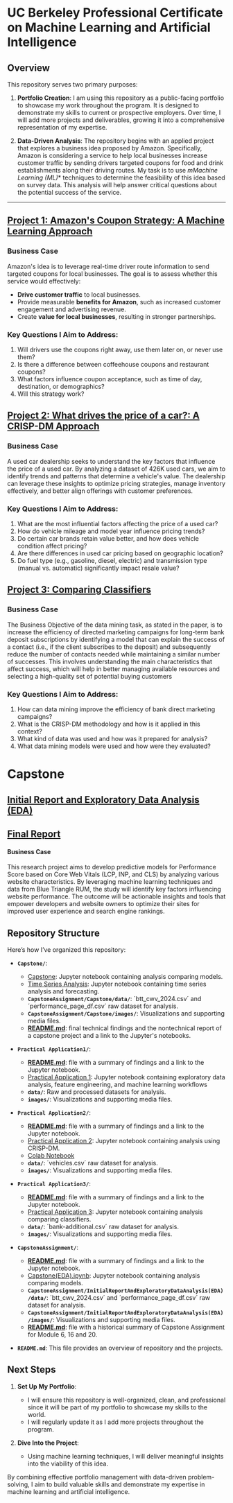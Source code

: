 # UC Berkeley Professional Certificate on Machine Learning and Artificial Intelligence

## Overview

This repository serves two primary purposes:

1. **Portfolio Creation**:
   I am using this repository as a public-facing portfolio to showcase my work throughout the program. It is designed to demonstrate my skills to current or prospective employers. Over time, I will add more projects and deliverables, growing it into a comprehensive representation of my expertise.

2. **Data-Driven Analysis**:
   The repository begins with an applied project that explores a business idea proposed by Amazon. Specifically, Amazon is considering a service to help local businesses increase customer traffic by sending drivers targeted coupons for food and drink establishments along their driving routes.
   My task is to use *mMachine Learning (ML)** techniques to determine the feasibility of this idea based on survey data. This analysis will help answer critical questions about the potential success of the service.

---

## [Project 1: Amazon's Coupon Strategy: A Machine Learning Approach](Practical%20Application%201/Practical%20Application%201.ipynb)

### Business Case

Amazon's idea is to leverage real-time driver route information to send targeted coupons for local businesses. The goal is to assess whether this service would effectively:
- **Drive customer traffic** to local businesses.
- Provide measurable **benefits for Amazon**, such as increased customer engagement and advertising revenue.
- Create **value for local businesses**, resulting in stronger partnerships.

### Key Questions I Aim to Address:
1. Will drivers use the coupons right away, use them later on, or never use them?
2. Is there a difference between coffeehouse coupons and restaurant coupons?
3. What factors influence coupon acceptance, such as time of day, destination, or demographics?
4. Will this strategy work?


## [Project 2: What drives the price of a car?: A CRISP-DM Approach](Practical%20Application%201/Practical%20Application%202.ipynb)

### Business Case

A used car dealership seeks to understand the key factors that influence the price of a used car. By analyzing a dataset of 426K used cars, we aim to identify trends and patterns that determine a vehicle's value. The dealership can leverage these insights to optimize pricing strategies, manage inventory effectively, and better align offerings with customer preferences.

### Key Questions I Aim to Address:
1. What are the most influential factors affecting the price of a used car?
2. How do vehicle mileage and model year influence pricing trends? 
3. Do certain car brands retain value better, and how does vehicle condition affect pricing? 
4. Are there differences in used car pricing based on geographic location? 
5. Do fuel type (e.g., gasoline, diesel, electric) and transmission type (manual vs. automatic) significantly impact resale value?

## [Project 3: Comparing Classifiers](Practical%20Application%203/Practical%20Application%203.ipynb)

### Business Case

The Business Objective of the data mining task, as stated in the paper, is to increase the efficiency of directed marketing campaigns for long-term bank deposit subscriptions by identifying a model that can explain the success of a contact (i.e., if the client subscribes to the deposit) and subsequently reduce the number of contacts needed while maintaining a similar number of successes. This involves understanding the main characteristics that affect success, which will help in better managing available resources and selecting a high-quality set of potential buying customers

### Key Questions I Aim to Address:
1. How can data mining improve the efficiency of bank direct marketing campaigns?
2. What is the CRISP-DM methodology and how is it applied in this context?
3. What kind of data was used and how was it prepared for analysis?
4. What data mining models were used and how were they evaluated?

# Capstone

## [Initial Report and Exploratory Data Analysis (EDA)](CapstoneAssignment/InitialReportAndExploratoryDataAnalysis(EDA)/Capstone(EDA).ipynb)

## [Final Report](CapstoneAssignment/Capstone/Capstone.ipynb)

#### Business Case

This research project aims to develop predictive models for Performance Score based on Core Web Vitals (LCP, INP, and CLS) by analyzing various website characteristics. By leveraging machine learning techniques and data from Blue Triangle RUM, the study will identify key factors influencing website performance. The outcome will be actionable insights and tools that empower developers and website owners to optimize their sites for improved user experience and search engine rankings.

## Repository Structure

Here’s how I’ve organized this repository:

- **`Capstone/`**:
    - [Capstone](CapstoneAssignment/Capstone/Capstone.ipynb): Jupyter notebook containing analysis comparing models.
    - [Time Series Analysis](CapstoneAssignment/Capstone/TimeSeries.ipynb): Jupyter notebook containing time series analysis and forecasting.
    - **`CapstoneAssignment/Capstone/data/`**: ´btt_cwv_2024.csv´ and ´performance_page_df.csv´ raw dataset for analysis.
    - **`CapstoneAssignment/Capstone/images/`**: Visualizations and supporting media files.
    - **[README.md](CapstoneAssignment/Capstone/README.md)**: final technical findings and the nontechnical report of a capstone project and a link to the Jupyter's notebooks.

- **`Practical Application1/`**:
    - **[README.md](Practical%20Application%201/README.md)**: file with a summary of findings and a link to the Jupyter notebook.
    - [Practical Application 1](Practical%20Application%201/Practical%20Application%201.ipynb): Jupyter notebook containing exploratory data analysis, feature engineering, and machine learning workflows
    - **`data/`**: Raw and processed datasets for analysis.
    - **`images/`**: Visualizations and supporting media files.
- **`Practical Application2/`**:
    - **[README.md](Practical%20Application%202/README.md)**: file with a summary of findings and a link to the Jupyter notebook.
    - [Practical Application 2](Practical%20Application%202/Practical%20Application%202.ipynb): Jupyter notebook containing analysis using CRISP-DM.
    - [Colab Notebook](https://colab.research.google.com/drive/12HP7MfVSIuoIn7-hQCa9PPx_IHdGqTYS?usp=sharing)
    - **`data/`**: ´vehicles.csv´ raw dataset for analysis.
    - **`images/`**: Visualizations and supporting media files.
- **`Practical Application3/`**:
    - **[README.md](Practical%20Application%203/README.md)**: file with a summary of findings and a link to the Jupyter notebook.
    - [Practical Application 3](Practical%20Application%203/Practical%20Application%203.ipynb): Jupyter notebook containing analysis comparing classifiers.
    - **`data/`**: ´bank-additional.csv´ raw dataset for analysis.
    - **`images/`**: Visualizations and supporting media files.
- **`CapstoneAssignment/`**:
    - **[README.md](CapstoneAssignment/InitialReportAndExploratoryDataAnalysis(EDA)/README.md)**: file with a summary of findings and a link to the Jupyter notebook.
    - [Capstone(EDA).ipynb](CapstoneAssignment/InitialReportAndExploratoryDataAnalysis(EDA)/Capstone(EDA).ipynb): Jupyter notebook containing analysis comparing models.
    - **`CapstoneAssignment/InitialReportAndExploratoryDataAnalysis(EDA)/data/`**: ´btt_cwv_2024.csv´ and ´performance_page_df.csv´ raw dataset for analysis.
    - **`CapstoneAssignment/InitialReportAndExploratoryDataAnalysis(EDA)/images/`**: Visualizations and supporting media files.
    - **[README.md](CapstoneAssignment/README.md)**: file with a historical summary of Capstone Assignment for Module 6, 16 and 20.
- **`README.md`**: This file provides an overview of repository and the projects.

## Next Steps

1. **Set Up My Portfolio**:
   - I will ensure this repository is well-organized, clean, and professional since it will be part of my portfolio to showcase my skills to the world.
   - I will regularly update it as I add more projects throughout the program.

2. **Dive Into the Project**:
   - Using machine learning techniques, I will deliver meaningful insights into the viability of this idea.

By combining effective portfolio management with data-driven problem-solving, I aim to build valuable skills and demonstrate my expertise in machine learning and artificial intelligence.
